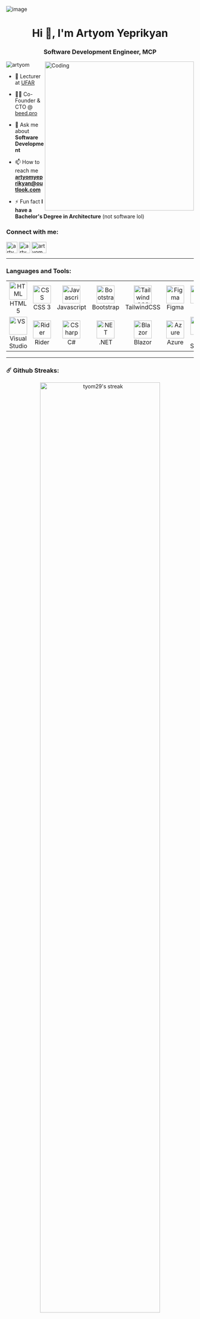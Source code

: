 ![image](https://user-images.githubusercontent.com/31719612/205207213-9493b13b-e061-4c83-9e84-697a631ad375.png)

<h1 align="center">Hi 👋, I'm Artyom Yeprikyan</h1>
<h3 align="center">Software Development Engineer, MCP </h3>
<img align="right" alt="Coding" width="400" src="https://cdn.dribbble.com/users/1162077/screenshots/3848914/programmer.gif">

<p align="left"> <img src="https://komarev.com/ghpvc/?username=tyom29&label=Profile%20views&color=0e75b6&style=flat" alt="artyom" /> </p>

- 🏫 Lecturer at [UFAR](https://ufar.am/)

- 🧑‍💻 Co-Founder & CTO @ [beed.pro](https://www.linkedin.com/company/beed-pro) 

- 💬 Ask me about **Software Development**

- 📫 How to reach me **artyomyeprikyan@outlook.com**

- ⚡ Fun fact **I have a Bachelor's Degree in Architecture**  (not software lol)

<h3 align="left">Connect with me:</h3>
<p align="left">
<a href="https://www.linkedin.com/in/artyom-yeprikyan/" target="blank"><img align="center" src="https://cdn-icons-png.flaticon.com/512/174/174857.png" alt="artyom" height="30" width="30" /></a>
<a href="https://www.upwork.com/freelancers/~010b15fb66699831e3" target="blank"><img align="center" src="https://encrypted-tbn0.gstatic.com/images?q=tbn:ANd9GcSIlpnVq0Jnx2b2ZagyTmNaMuCkOoGG3LIw3vg2Sy9dy4VvRWqZ3_U4EUYTSm4D6mCQgFc&usqp=CAU" alt="artyom" height="30" width="30" /></a>
  <a href="https://www.instagram.com/artyom_yeprikyan/" target="blank"><img align="center" src="https://raw.githubusercontent.com/rahuldkjain/github-profile-readme-generator/master/src/images/icons/Social/instagram.svg" alt="artyom" height="30" width="40" /></a>
</p>



---

<h3 align="left">Languages and Tools:</h3>

<table align="center">
  <tr>
    <td align="center" width="96">
      <a href="#">
        <img src="https://upload.wikimedia.org/wikipedia/commons/6/61/HTML5_logo_and_wordmark.svg" width="48" height="48" alt="HTML" />
      </a>
      <br>HTML 5
    </td>
    <td align="center" width="96">
      <a href="#">
        <img src="https://upload.wikimedia.org/wikipedia/commons/d/d5/CSS3_logo_and_wordmark.svg" width="48" height="48" alt="CSS" />
      </a>
      <br>CSS 3
    </td>
    <td align="center" width="96">
      <a href="#">
        <img src="https://upload.wikimedia.org/wikipedia/commons/9/99/Unofficial_JavaScript_logo_2.svg" width="48" height="48" alt="Javascript" />
      </a>
      <br>Javascript
    </td>
    <td align="center" width="96">
      <a href="#" >
        <img src="https://upload.wikimedia.org/wikipedia/commons/b/b2/Bootstrap_logo.svg" width="48" height="48" alt="Bootstrap" />
      </a>
      <br>Bootstrap
    </td>
    <td align="center" width="96">
      <a href="#" >
        <img src="https://www.vectorlogo.zone/logos/tailwindcss/tailwindcss-icon.svg" width="48" height="48" alt="TailwindCSS" />
      </a>
      <br>TailwindCSS
    </td>
    <td align="center" width="96"> 
      <a href="#" >
        <img src="https://www.vectorlogo.zone/logos/figma/figma-icon.svg" width="48" height="48" alt="Figma" />
      </a>
      <br>Figma
    </td>
	<td align="center" width="96">
      <a href="#">
        <img src="https://upload.wikimedia.org/wikipedia/commons/e/e0/Git-logo.svg" width="48" height="48" alt="Git" />
      </a>
      <br>Git
    </td>
   <td align="center" width="96">
      <a href="#">
        <img src="https://www.vectorlogo.zone/logos/getpostman/getpostman-icon.svg" width="48" height="48" alt="Postman" />
      </a>
      <br>Postman
    </td>
  </tr>
  
  <tr>
   <td align="center" width="96"> 
      <a href="#" >
        <img src="https://upload.wikimedia.org/wikipedia/commons/5/59/Visual_Studio_Icon_2019.svg" width="48" height="48" alt="VS" />
      </a>
      <br>Visual Studio
    </td>
     <td align="center" width="96"> 
      <a href="#" >
        <img src="https://upload.wikimedia.org/wikipedia/commons/6/6e/JetBrains_Rider_Icon.svg" width="48" height="48" alt="Rider" />
      </a>
      <br>Rider
    </td>	
    <td align="center" width="96">
      <a href="#" >
        <img src="https://cdn.cdnlogo.com/logos/c/27/c.svg" width="48" height="48" alt="CSharp" />
      </a>
      <br>C#
    </td>
     <td align="center" width="96">
      <a href="#" >
        <img src="https://upload.wikimedia.org/wikipedia/commons/e/ee/.NET_Core_Logo.svg" width="48" height="48" alt="NET" />
      </a>
      <br>.NET
    </td>
         <td align="center" width="96">
      <a href="#">
        <img src="https://upload.wikimedia.org/wikipedia/commons/d/d0/Blazor.png" width="48" height="48" alt="Blazor" />
      </a>
      <br>Blazor
    </td>
       <td align="center" width="96">
      <a href="#">
        <img src="https://swimburger.net/media/fbqnp2ie/azure.svg" width="48" height="48" alt="Azure" />
      </a>
      <br>Azure
    </td>
       <td align="center"  width="96">
      <a href="#">
        <img src="https://upload.wikimedia.org/wikipedia/de/8/8c/Microsoft_SQL_Server_Logo.svg" width="48" height="48" alt="mssql" />
      </a>
      <br>SQL Server
    </td>
    <td align="center"  width="96">
      <a href="#">
        <img src="https://upload.wikimedia.org/wikipedia/commons/2/29/Postgresql_elephant.svg" width="48" height="48" alt="mssql" />
      </a>
      <br>Postgre SQL
    </td>
  </tr>
</table>

---

### ☄️ Github Streaks:

<p align="center">
    <img width="80%" alt="tyom29's streak" src="https://github-readme-streak-stats.herokuapp.com/?user=tyom29&theme=tokyonight&hide_border=true"/>
</p>

### ⚡ Github Stats:

<p align="center">
	<img width="50%" src="https://github-readme-stats.vercel.app/api?username=tyom29&show_icons=true&hide_border=true&theme=tokyonight" alt="tyom29's stats" />
	<img width="50%" src="https://github-readme-stats.vercel.app/api/top-langs?username=tyom29&show_icons=true&locale=en&layout=compact&theme=tokyonight&hide_border=true" alt="tyom29's stats"/>
</p>

---

